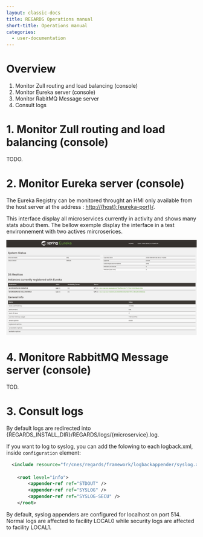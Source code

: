 ```yaml
---
layout: classic-docs
title: REGARDS Operations manual
short-title: Operations manual
categories:
  - user-documentation
---
```


# Overview

1. Monitor Zull routing and load balancing (console)
2. Monitor Eureka server (console)
3. Monitor RabitMQ Message server
4. Consult logs

# 1\. Monitor Zull routing and load balancing (console)

TODO.

# 2\. Monitor Eureka server (console)

The Eureka Registry can be monitored throught an HMI only available from the host server at the address : <http://{host}:{eureka-port}/>.

This interface display all microservices currently in activity and shows many stats about them. The bellow exemple display the interface in a test environnement with two actives mircroserices.

![](/assets/images/operations/EurekaConsole.png)

# 4\. Monitore RabbitMQ Message server (console)

TOD.

# 3\. Consult logs

By default logs are redirected into {REGARDS_INSTALL_DIR}/REGARDS/logs/{microservice}.log.

If you want to log to syslog, you can add the folowing to each logback.xml, inside `configuration` element:
```xml
  <include resource="fr/cnes/regards/framework/logbackappender/syslog.xml" />
	
	<root level="info">
		<appender-ref ref="STDOUT" />
		<appender-ref ref="SYSLOG" />
		<appender-ref ref="SYSLOG-SECU" />
	</root>
```
By default, syslog appenders are configured for localhost on port 514. Normal logs are affected to facility LOCAL0 while security logs are affected to facility LOCAL1.
